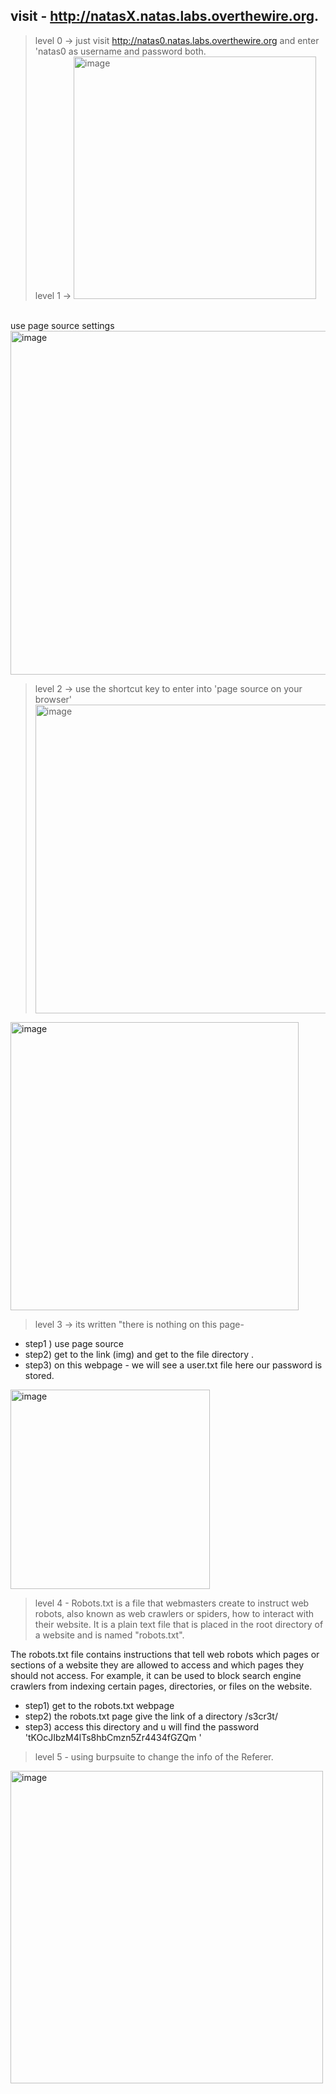 ## visit - http://natasX.natas.labs.overthewire.org.

> level 0 -> just visit  http://natas0.natas.labs.overthewire.org and enter 'natas0 as username and password both.<br>
> level 1 -> <img width="388" alt="image" src="https://user-images.githubusercontent.com/88367072/230738848-2234ffe4-1b69-4ba2-b789-5da6a1396a29.png">

  <br>use page source settings
  <img width="550" alt="image" src="https://user-images.githubusercontent.com/88367072/230738765-da4322fa-db20-46a9-9018-5fe11afc0147.png">

  
> level 2 -> use the shortcut key to enter into  'page source on your browser'  <img width="494" alt="image" src="https://user-images.githubusercontent.com/88367072/230738818-e8e726e7-69de-40f5-bed4-9e03a76ef50c.png">

<img width="461" alt="image" src="https://user-images.githubusercontent.com/88367072/230738869-aee44c22-6b66-4b5a-8077-67de7c01f423.png">


> level 3 -> its written "there is nothing on this page-
- step1 ) use page source 
- step2) get to the link (img) and get to the file directory .
- step3) on this webpage - we will see a user.txt file here our password is stored.
<img width="319" alt="image" src="https://user-images.githubusercontent.com/88367072/230739161-4957b181-8c9d-4aaa-8329-d0b8e3442d66.png">

> level 4 -
 Robots.txt is a file that webmasters create to instruct web robots, also known as web crawlers or spiders, how to interact with their website. It is a plain text file that is placed in the root directory of a website and is named "robots.txt".

The robots.txt file contains instructions that tell web robots which pages or sections of a website they are allowed to access and which pages they should not access. For example, it can be used to block search engine crawlers from indexing certain pages, directories, or files on the website.

- step1) get to the robots.txt webpage
- step2) the robots.txt page give the link of a directory /s3cr3t/
- step3) access this directory and u will find the password  'tKOcJIbzM4lTs8hbCmzn5Zr4434fGZQm '

> level 5 -
using burpsuite to change the info of the Referer.
<img width="500" alt="image" src="https://user-images.githubusercontent.com/88367072/230740882-d5cc7f39-2c69-4cd5-beb5-a03230db34ff.png">


